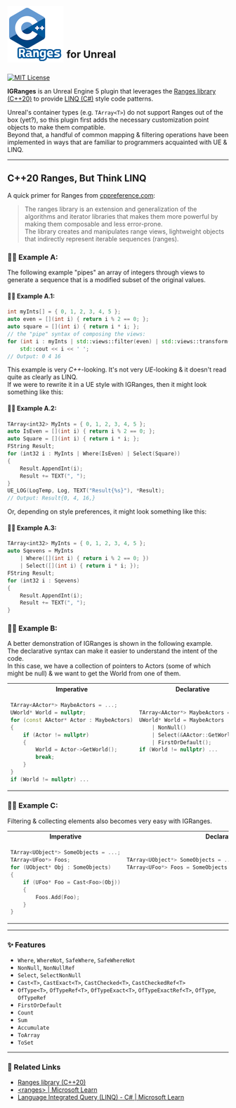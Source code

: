 # ![Logo](Resources/Icon128.png) <sup>for Unreal</sup>
 
[![MIT License](https://img.shields.io/badge/license-MIT-green.svg?style=flat-square)](/LICENSE)

**IGRanges** is an Unreal Engine 5 plugin that leverages the [Ranges library (C++20)](https://en.cppreference.com/w/cpp/ranges) to provide [LINQ (C#)](https://learn.microsoft.com/en-us/dotnet/csharp/linq/) style code patterns.

Unreal's container types (e.g. `TArray<T>`) do not support Ranges out of the box (yet?), so this plugin first adds the necessary customization point objects to make them compatible.\
Beyond that, a handful of common mapping & filtering operations have been implemented in ways that are familiar to programmers acquainted with UE & LINQ.

----

## C++20 Ranges, But Think LINQ

A quick primer for Ranges from [cppreference.com](https://en.cppreference.com/w/cpp/ranges):
> The ranges library is an extension and generalization of the algorithms and iterator libraries that makes them more powerful by making them composable and less error-prone.\
The library creates and manipulates range views, lightweight objects that indirectly represent iterable sequences (ranges).

### 👩‍💻 Example A:
The following example "pipes" an array of integers through views to generate a sequence that is a modified subset of the original values.

#### 👩‍💻 Example A.1:
```cpp
int myInts[] = { 0, 1, 2, 3, 4, 5 };
auto even = [](int i) { return i % 2 == 0; };
auto square = [](int i) { return i * i; };
// the "pipe" syntax of composing the views:
for (int i : myInts | std::views::filter(even) | std::views::transform(square))
    std::cout << i << ' ';
// Output: 0 4 16
```

This example is very *C++*-looking. It's not very *UE*-looking & it doesn't read quite as clearly as LINQ.\
If we were to rewrite it in a UE style with IGRanges, then it might look something like this:

#### 👩‍💻 Example A.2:
```cpp
TArray<int32> MyInts = { 0, 1, 2, 3, 4, 5 };
auto IsEven = [](int i) { return i % 2 == 0; };
auto Square = [](int i) { return i * i; };
FString Result;
for (int32 i : MyInts | Where(IsEven) | Select(Square))
{
    Result.AppendInt(i);
    Result += TEXT(", ");
}
UE_LOG(LogTemp, Log, TEXT("Result{%s}"), *Result);
// Output: Result{0, 4, 16,}
```

Or, depending on style preferences, it might look something like this:

#### 👩‍💻 Example A.3:
```cpp
TArray<int32> MyInts = { 0, 1, 2, 3, 4, 5 };
auto Sqevens = MyInts
    | Where([](int i) { return i % 2 == 0; })
    | Select([](int i) { return i * i; }); 
FString Result;
for (int32 i : Sqevens)
{
    Result.AppendInt(i);
    Result += TEXT(", ");
}
```

### 👩‍💻 Example B:

A better demonstration of IGRanges is shown in the following example.\
The declarative syntax can make it easier to understand the intent of the code.\
In this case, we have a collection of pointers to Actors (some of which might be null) & we want to get the World from one of them.

<table>
<tr><th>Imperative</th><th>Declarative</th></tr>
<tr>
<td>

```cpp
TArray<AActor*> MaybeActors = ...;
UWorld* World = nullptr;
for (const AActor* Actor : MaybeActors)
{
    if (Actor != nullptr)
    {
        World = Actor->GetWorld();
        break;
    }
}
if (World != nullptr) ...
```

</td>
<td>

```cpp
TArray<AActor*> MaybeActors = ...;
UWorld* World = MaybeActors
    | NonNull()
    | Select(&AActor::GetWorld)
    | FirstOrDefault();
if (World != nullptr) ...





```

</td>
</tr>
</table>

### 👩‍💻 Example C:

Filtering & collecting elements also becomes very easy with IGRanges.

<table>
<tr><th>Imperative</th><th>Declarative</th></tr>
<tr>
<td>

```cpp
TArray<UObject*> SomeObjects = ...;
TArray<UFoo*> Foos;
for (UObject* Obj : SomeObjects)
{
    if (UFoo* Foo = Cast<Foo>(Obj))
    {
        Foos.Add(Foo);
    }
}
```

</td>
<td>

```cpp
TArray<UObject*> SomeObjects = ...;
TArray<UFoo*> Foos = SomeObjects | OfType<Foo>() | ToArray();







```

</td>
</tr>
</table>

----

### ✨ Features

- `Where`, `WhereNot`, `SafeWhere`, `SafeWhereNot`
- `NonNull`, `NonNullRef`
- `Select`, `SelectNonNull`
- `Cast<T>`, `CastExact<T>`, `CastChecked<T>`, `CastCheckedRef<T>`
- `OfType<T>`, `OfTypeRef<T>`, `OfTypeExact<T>`, `OfTypeExactRef<T>`, `OfType`, `OfTypeRef`
- `FirstOrDefault`
- `Count`
- `Sum`
- `Accumulate`
- `ToArray`
- `ToSet`

----

### 🔗 Related Links

- [Ranges library (C++20)](https://en.cppreference.com/w/cpp/ranges)
- [\<ranges\> | Microsoft Learn](https://learn.microsoft.com/en-us/cpp/standard-library/ranges)
- [Language Integrated Query (LINQ) - C# | Microsoft Learn](https://learn.microsoft.com/en-us/dotnet/csharp/linq/)
